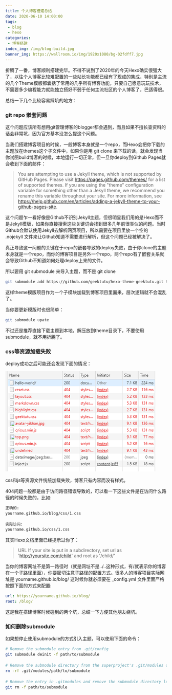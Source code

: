 ```yaml
---
title: 个人博客搭建总结
date: 2020-06-10 14:00:00
tags: 
 - blog 
 - hexo
categories:
 - 博客搭建
index_img: /img/blog-build.jpg
banner_img: https://wallroom.io/img/1920x1080/bg-02fdff7.jpg
---
```


<i class="fas fa-coffee"></i>

折腾了一番，博客顺利搭建完毕。不得不说到了2020年的今天Hexo确实很强大了，以往个人博客比较难配置的一些站长功能都已经有了现成的集成，特别是主流的几个Theme模版都囊括了常用的几乎所有博客功能，只要自己愿意玩玩技术，不需要多少编程能力就能独立搭好不弱于任何主流社区的个人博客了，巴适得很。

总结一下几个比较容易踩坑的地方：

###  git repo 嵌套问题

这个问题应该所有想用git管理博客的blogger都会遇到，而且如果不擅长查资料的话会非常坑，因为官方基本没怎么提这个问题。

当我们搭建博客项目的时候，一般博客本身就是一个repo，而Hexo会把你下载的主题放在themes这个子文件中，如果你是用 git clone 来下载的话，就会发现当你试图build博客的时候，本地运行一切正常，但一旦你deploy到Github Pages就会收到下面的邮件：

> You are attempting to use a Jekyll theme, which is not supported by GitHub Pages. Please visit https://pages.github.com/themes/ for a list of supported themes. If you are using the "theme" configuration variable for something other than a Jekyll theme, we recommend you rename this variable throughout your site. For more information, see https://help.github.com/en/articles/adding-a-jekyll-theme-to-your-github-pages-site.

这个问题乍一看好像是Github不识别Jekyll主题，但很明显我们用的是Hexo而不是Jekyll模版，如果你直接搜索这些关键词会找到很多几年前很类似的问题。当时Github会默认使用Jekyll去解析网页项目，所以需要在项目里放一个空的 .nojekyll 文件来让Github知道不需要进行解析，但这个问题已经被解决了。

真正导致这一问题的关键在于repo的嵌套导致的deploy失败，由于你clone的主题本身就是一个repo，而你的博客项目是另外一个repo，两个repo有了嵌套关系就会导致Github不知道如何处理deploy上来的文件。

所以要用 git submodule 来导入主题，而不是 git clone

```bash
git submodule add https://github.com/geektutu/hexo-theme-geektutu.git themes/geektutu
```

这样theme模版项目作为一个子模块加载到博客项目里面来，层次逻辑就不会混乱了。

当你要更新模版时也很简单：

```bash
git submodule upate
```

不过还是推荐直接下载主题到本地，解压放到theme目录下，不要使用submodule，就不用折腾了。

### css等资源加载失败

deploy成功之后可能还会发现下面的情况：

![css error](https://raw.githubusercontent.com/Yikhan/ImageHost/master/blog/1564116640441.png)

css和js等资源文件统统加载失败，博客只有内容而没有样式。

404问题一般都是由于访问路径错误导致的，可以看一下这些文件是在访问什么路径的时候失败的，比如:

```bash
正确的:
yourname.github.io/blog/css/1.css

实际访问:
yourname.github.io/css/1.css
```

其实Hexo文档里面已经提示过你了：

>  URL
If your site is put in a subdirectory, set url as 'http://yoursite.com/child' and root as '/child/'

当你的博客网址不是第一路径时（就是网址不是../..这种形式，有/就表示你的博客在一个子路径里面），你要密切注意子路径的配置方式。很多人的博客项目实际网址是 yourname.github.io/blog/ 这时候你就必须要在 \_config.yml 文件里面严格按照下面的方式来配置:

``` yaml
url: https://yourname.github.io/blog/
root: /blog/
```

这是我在搭建博客时候碰到的两个坑，总结一下方便其他朋友绕坑。

### 如何删除submodule

如果想停止使用submodule的方式引入主题，可以使用下面的命令：

```bash
# Remove the submodule entry from .git/config
git submodule deinit -f path/to/submodule

# Remove the submodule directory from the superproject's .git/modules directory
rm -rf .git/modules/path/to/submodule

# Remove the entry in .gitmodules and remove the submodule directory located at path/to/submodule
git rm -f path/to/submodule
```
